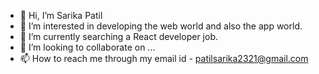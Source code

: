 - 👋 Hi, I’m Sarika Patil
- 👀 I’m interested in developing the web world and also the app world.
- 🌱 I’m currently searching a React developer job.
- 💞️ I’m looking to collaborate on ...
- 📫 How to reach me through my email id - patilsarika2321@gmail.com

<!---
Sarika4497/Sarika4497 is a ✨ special ✨ repository because its `README.md` (this file) appears on your GitHub profile.
You can click the Preview link to take a look at your changes.
--->
